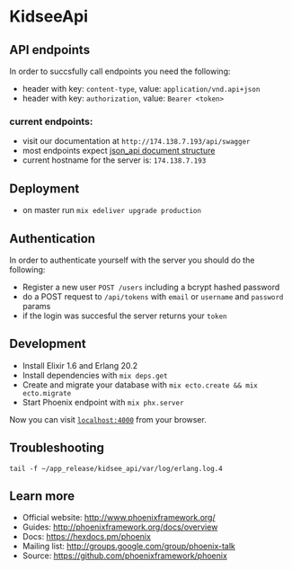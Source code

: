 # KidseeApi

## API endpoints

In order to succsfully call endpoints you need the following:

  * header with key: `content-type`,  value: `application/vnd.api+json`
  * header with key: `authorization`, value: `Bearer <token>`

### current endpoints:

  * visit our documentation at `http://174.138.7.193/api/swagger`
  * most endpoints expect [json_api document structure](http://jsonapi.org/format/#document-structure)
  * current hostname for the server is: `174.138.7.193`


## Deployment
  * on master run `mix edeliver upgrade production`

## Authentication

In order to authenticate yourself with the server you should do the following:

  * Register a new user `POST /users` including a bcrypt hashed password
  * do a POST request to `/api/tokens` with `email` or `username` and `password` params
  * if the login was succesful the server returns your `token`
  
## Development

  * Install Elixir 1.6 and Erlang 20.2
  * Install dependencies with `mix deps.get`
  * Create and migrate your database with `mix ecto.create && mix ecto.migrate`
  * Start Phoenix endpoint with `mix phx.server`

Now you can visit [`localhost:4000`](http://localhost:4000) from your browser.


## Troubleshooting
 ```
 tail -f ~/app_release/kidsee_api/var/log/erlang.log.4
  ```

## Learn more

  * Official website: http://www.phoenixframework.org/
  * Guides: http://phoenixframework.org/docs/overview
  * Docs: https://hexdocs.pm/phoenix
  * Mailing list: http://groups.google.com/group/phoenix-talk
  * Source: https://github.com/phoenixframework/phoenix
